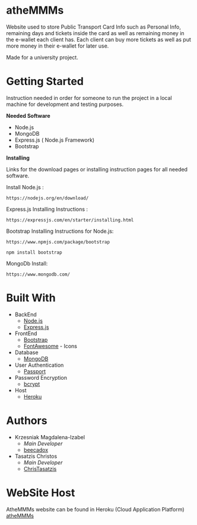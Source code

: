 # atheMMMs
Website used to store Public Transport Card Info such as Personal Info, remaining days and tickets inside the card as well as remaining money in the e-wallet each client has. 
Each client can buy more tickets as well as put more money in their e-wallet for later use.

Made for a university project.
# Getting Started
Instruction needed in order for someone to run the project in a local machine for development and testing purposes.

**Needed Software**
- Node.js
- MongoDB
- Express.js ( Node.js Framework)
- Bootstrap 

**Installing**

Links for the download pages or installing instruction pages for all needed software.

Install Node.js :

```
https://nodejs.org/en/download/
```
Express.js Installing Instructions :

```
https://expressjs.com/en/starter/installing.html
```
Bootstrap Installing Instructions for Node.js:

```
https://www.npmjs.com/package/bootstrap
```
```
npm install bootstrap
```
MongoDb Install:
```
https://www.mongodb.com/
```

# Built With
- BackEnd
    - [Node.js](https://nodejs.org/en/)
    - [Express.js](https://expressjs.com)
- FrontEnd
    - [Bootstrap](https://getbootstrap.com)
    - [FontAwesome](https://fontawesome.com) - Icons
- Database
    - [MongoDB](https://www.mongodb.com)
- User Authentication
    - [Passport](http://www.passportjs.org)
- Password Encryption 
    - [bcrypt](https://www.npmjs.com/package/bcrypt)
- Host
    - [Heroku](https://www.heroku.com)

# Authors
- Krzesniak Magdalena-Izabel 
  - *Main Developer* 
  - [beecadox](https://github.com/beecadox)
- Tasatzis Christos
  - *Main Developer* 
  - [ChrisTasatzis](https://github.com/ChrisTasatzis)
# WebSite Host
AtheMMMs website can be found in Heroku (Cloud Application Platform) [atheMMMs](http://athemmms.herokuapp.com)
